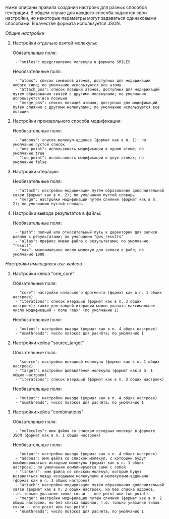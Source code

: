 Ниже описаны правила создания настроек для разных способов генерации. В общем случае для каждого способа задаются свои настройки, но некоторые параметры могут задаваться одинаковыми способами. В качестве формата используется JSON.

*Общие настройки*

1. Настройки отдельно взятой молекулы:

	Обязательные поля:

		- "smiles": представление молекулы в формате SMILES

	Необязательные поля:

		- "atoms": список символов атомов, доступных для модификаций любого типа; по умолчанию используются все атомы
		- "attach_pos": список позиций атомов, доступных для модификаций путем образования связей с другими молекулами; по умолчанию используются все позиции
		- "merge_pos": список позиций атомов, доступных для модификаций путем слияния с другими молекулами; по умолчанию используются все позиции

2. Настройки произвольного способа модификации:

	Необязательные поля:

		- "addons": список молекул-аддонов (формат как в п. 1); по умолчанию пустой список
		- "one_point": использовать модификации в одном атоме; по умолчанию true
		- "two_point": использовать модификации в двух атомах; по умолчанию false

3. Настройки итерации:

	Необязательные поля:

		- "attach": настройки модификации путём образования дополнительной связи (формат как в п. 2); по умолчанию пустой словарь
		- "merge": настройки модификации путём слияния (формат как в п. 2); по умолчанию пустой словарь

4. Настройки вывода результатов в файлы:

	Необязательные поля:

		- "path": полный или относительный путь к директории для записи файлов с результатами; по умолчанию "gws_results"
		- "alias": префикс имени файла с результатами; по умолчанию "result"
		- "max": максимальное число молекул для записи в файл; по умолчанию 1000

*Настройки имеющихся use-кейсов*

1. Настройки кейса "one_core"

	Обязательные поля:

		- "core": настройки начального фрагмента (формат как в п. 1 общих настроек)
		- "iterations": список итераций (формат как в п. 3 общих настроек); также для каждой итерации можно указать максимальное число модификаций - поле "max" (по умолчанию 1)

	Необязательные поля:

		- "output": настройки вывода (формат как в п. 4 общих настроек)
		- "numthreads": число потоков для расчёта; по умолчанию 1

2. Настройки кейса "source_target"

	Обязательные поля:

		- "source": настройки исходной молекулы (формат как в п. 1 общих настроек)
		- "target": настройки добавляемой молекулы (формат как в п. 1 общих настроек)
		- "iterations": список итераций (формат как в п. 3 общих настроек)

	Необязательные поля:

		- "output": настройки вывода (формат как в п. 4 общих настроек)
		- "numthreads": число потоков для расчёта; по умолчанию 1

3. Настройки кейса "combinations"

	Обязательные поля:

		- "molecules": имя файла со списком исходных молекул в формате JSON (формат как в п. 1 общих настроек)

	Необязательные поля:

		- "output": настройки вывода (формат как в п. 4 общих настроек)
		- "addons": имя файла со списком молекул, с которыми будут комбинироваться исходные молекулы (формат как в п. 1 общих настроек); по умолчанию комбинируются сами с собой
		- "linkers": имя файла со списком молекул, которые будут вставляться между исходными молекулами и молекулами-аддонами (формат как в п. 1 общих настроек)
		- "attach": настройки модификации путём образования дополнительной связи (формат как в п. 2 общих настроек, но без списка аддонов, т.е. только указание типов связи -- one_point или two_point)
		- "merge": настройки модификации путём слияния (формат как в п. 2 общих настроек, но без списка аддонов, т.е. только указание типов связи -- one_point или two_point)
		- "numthreads": число потоков для расчёта; по умолчанию 1
